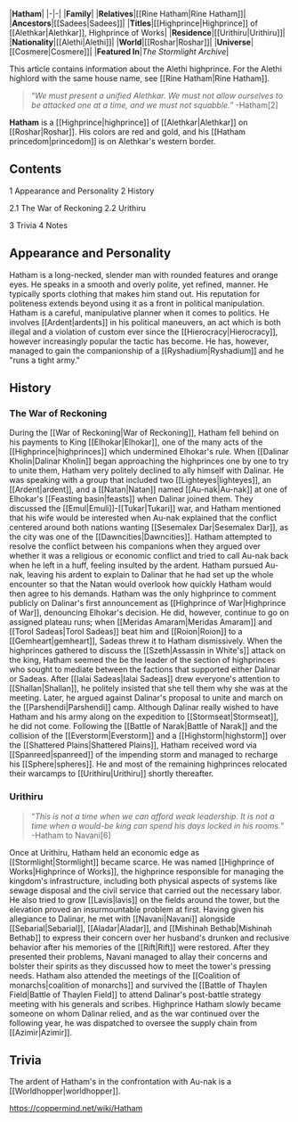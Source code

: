 |**Hatham**|
|-|-|
|**Family**|
|**Relatives**|[[Rine Hatham\|Rine Hatham]]|
|**Ancestors**|[[Sadees\|Sadees]]|
|**Titles**|[[Highprince\|Highprince]] of [[Alethkar\|Alethkar]], Highprince of Works|
|**Residence**|[[Urithiru\|Urithiru]]|
|**Nationality**|[[Alethi\|Alethi]]|
|**World**|[[Roshar\|Roshar]]|
|**Universe**|[[Cosmere\|Cosmere]]|
|**Featured In**|*The Stormlight Archive*|

This article contains information about the Alethi highprince. For the Alethi highlord with the same house name, see [[Rine Hatham\|Rine Hatham]].
>“*We must present a unified Alethkar. We must not allow ourselves to be attacked one at a time, and we must not squabble.*”
\-Hatham[2]


**Hatham** is a [[Highprince\|highprince]] of [[Alethkar\|Alethkar]] on [[Roshar\|Roshar]]. His colors are red and gold, and his [[Hatham princedom\|princedom]] is on Alethkar's western border.

## Contents

1 Appearance and Personality
2 History

2.1 The War of Reckoning
2.2 Urithiru


3 Trivia
4 Notes


## Appearance and Personality
Hatham is a long-necked, slender man with rounded features and orange eyes. He speaks in a smooth and overly polite, yet refined, manner. He typically sports clothing that makes him stand out. His reputation for politeness extends beyond using it as a front in political manipulation.
Hatham is a careful, manipulative planner when it comes to politics. He involves [[Ardent\|ardents]] in his political maneuvers, an act which is both illegal and a violation of custom ever since the [[Hierocracy\|Hierocracy]], however increasingly popular the tactic has become. He has, however, managed to gain the companionship of a [[Ryshadium\|Ryshadium]] and he "runs a tight army."

## History
### The War of Reckoning
During the [[War of Reckoning\|War of Reckoning]], Hatham fell behind on his payments to King [[Elhokar\|Elhokar]], one of the many acts of the [[Highprince\|highprinces]] which undermined Elhokar's rule. When [[Dalinar Kholin\|Dalinar Kholin]] began approaching the highprinces one by one to try to unite them, Hatham very politely declined to ally himself with Dalinar. He was speaking with a group that included two [[Lighteyes\|lighteyes]], an [[Ardent\|ardent]], and a [[Natan\|Natan]] named [[Au-nak\|Au-nak]] at one of Elhokar's [[Feasting basin\|feasts]] when Dalinar joined them. They discussed the [[Emul\|Emuli]]-[[Tukar\|Tukari]] war, and Hatham mentioned that his wife would be interested when Au-nak explained that the conflict centered around both nations wanting [[Sesemalex Dar\|Sesemalex Dar]], as the city was one of the [[Dawncities\|Dawncities]]. Hatham attempted to resolve the conflict between his companions when they argued over whether it was a religious or economic conflict and tried to call Au-nak back when he left in a huff, feeling insulted by the ardent. Hatham pursued Au-nak, leaving his ardent to explain to Dalinar that he had set up the whole encounter so that the Natan would overlook how quickly Hatham would then agree to his demands.
Hatham was the only highprince to comment publicly on Dalinar's first announcement as [[Highprince of War\|Highprince of War]], denouncing Elhokar's decision. He did, however, continue to go on assigned plateau runs; when [[Meridas Amaram\|Meridas Amaram]] and [[Torol Sadeas\|Torol Sadeas]] beat him and [[Roion\|Roion]] to a [[Gemheart\|gemheart]], Sadeas threw it to Hatham dismissively. When the highprinces gathered to discuss the [[Szeth\|Assassin in White's]] attack on the king, Hatham seemed the be the leader of the section of highprinces who sought to mediate between the factions that supported either Dalinar or Sadeas. After [[Ialai Sadeas\|Ialai Sadeas]] drew everyone's attention to [[Shallan\|Shallan]], he politely insisted that she tell them why she was at the meeting. Later, he argued against Dalinar's proposal to unite and march on the [[Parshendi\|Parshendi]] camp. Although Dalinar really wished to have Hatham and his army along on the expedition to [[Stormseat\|Stormseat]], he did not come. Following the [[Battle of Narak\|Battle of Narak]] and the collision of the [[Everstorm\|Everstorm]] and a [[Highstorm\|highstorm]] over the [[Shattered Plains\|Shattered Plains]], Hatham received word via [[Spanreed\|spanreed]] of the impending storm and managed to recharge his [[Sphere\|spheres]]. He and most of the remaining highprinces relocated their warcamps to [[Urithiru\|Urithiru]] shortly thereafter.

### Urithiru
>“*This is not a time when we can afford weak leadership. It is not a time when a would-be king can spend his days locked in his rooms.*”
\-Hatham to Navani[6]

Once at Urithiru, Hatham held an economic edge as [[Stormlight\|Stormlight]] became scarce. He was named [[Highprince of Works\|Highprince of Works]], the highprince responsible for managing the kingdom's infrastructure, including both physical aspects of systems like sewage disposal and the civil service that carried out the necessary labor. He also tried to grow [[Lavis\|lavis]] on the fields around the tower, but the elevation proved an insurmountable problem at first. Having given his allegiance to Dalinar, he met with [[Navani\|Navani]] alongside [[Sebarial\|Sebarial]], [[Aladar\|Aladar]], and [[Mishinah Bethab\|Mishinah Bethab]] to express their concern over her husband's drunken and reclusive behavior after his memories of the [[Rift\|Rift]] were restored. After they presented their problems, Navani managed to allay their concerns and bolster their spirits as they discussed how to meet the tower's pressing needs. Hatham also attended the meetings of the [[Coalition of monarchs\|coalition of monarchs]] and survived the [[Battle of Thaylen Field\|Battle of Thaylen Field]] to attend Dalinar's post-battle strategy meeting with his generals and scribes.
Highprince Hatham slowly became someone on whom Dalinar relied, and as the war continued over the following year, he was dispatched to oversee the supply chain from [[Azimir\|Azimir]].

## Trivia
The ardent of Hatham's in the confrontation with Au-nak is a [[Worldhopper\|worldhopper]].


https://coppermind.net/wiki/Hatham